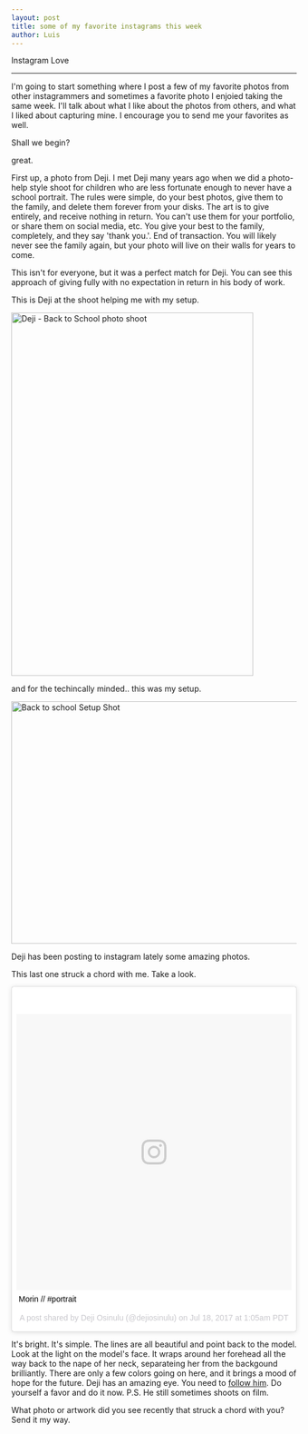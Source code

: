 ```yaml
---
layout: post
title: some of my favorite instagrams this week
author: Luis
---
```


Instagram Love

----

I'm going to start something where I post a few of my favorite photos from other instagrammers and sometimes a favorite photo I enjoied taking the same week. I'll talk about what I like about the photos from others, and what I liked about capturing mine. I encourage you to send me your favorites as well.

Shall we begin?

great.

First up, a photo from Deji. I met Deji many years ago when we did a photo-help style shoot for children who are less fortunate enough to never have a school portrait. The rules were simple, do your best photos, give them to the family, and delete them forever from your disks. The art is to give entirely, and receive nothing in return. You can't use them for your portfolio, or share them on social media, etc. You give your best to the family, completely, and they say 'thank you.'. End of transaction. You will likely never see the family again, but your photo will live on their walls for years to come.

This isn't for everyone, but it was a perfect match for Deji. You can see this approach of giving fully with no expectation in return in his body of work.

This is Deji at the shoot helping me with my setup.

<a data-flickr-embed="true" data-header="true" data-footer="true" data-context="true"  href="https://www.flickr.com/photos/luiscerezo/4901258344/in/photolist-8t7emd" title="Deji - Back to School photo shoot"><img src="https://farm5.staticflickr.com/4095/4901258344_74e1295462_z.jpg" width="427" height="640" alt="Deji - Back to School photo shoot"></a><script async src="//embedr.flickr.com/assets/client-code.js" charset="utf-8"></script>


and for the techincally minded.. this was my setup. 

<a data-flickr-embed="true" data-header="true" data-footer="true" data-context="true"  href="https://www.flickr.com/photos/luiscerezo/4894942294/in/photostream/" title="Back to school Setup Shot"><img src="https://farm5.staticflickr.com/4080/4894942294_eaefb3e614_z.jpg" width="640" height="427" alt="Back to school Setup Shot"></a><script async src="//embedr.flickr.com/assets/client-code.js" charset="utf-8"></script>


Deji has been posting to instagram lately some amazing photos. 

This last one struck a chord with me. Take a look.

<blockquote class="instagram-media" data-instgrm-captioned data-instgrm-version="7" style=" background:#FFF; border:0; border-radius:3px; box-shadow:0 0 1px 0 rgba(0,0,0,0.5),0 1px 10px 0 rgba(0,0,0,0.15); margin: 1px; max-width:658px; padding:0; width:99.375%; width:-webkit-calc(100% - 2px); width:calc(100% - 2px);"><div style="padding:8px;"> <div style=" background:#F8F8F8; line-height:0; margin-top:40px; padding:50.0% 0; text-align:center; width:100%;"> <div style=" background:url(data:image/png;base64,iVBORw0KGgoAAAANSUhEUgAAACwAAAAsCAMAAAApWqozAAAABGdBTUEAALGPC/xhBQAAAAFzUkdCAK7OHOkAAAAMUExURczMzPf399fX1+bm5mzY9AMAAADiSURBVDjLvZXbEsMgCES5/P8/t9FuRVCRmU73JWlzosgSIIZURCjo/ad+EQJJB4Hv8BFt+IDpQoCx1wjOSBFhh2XssxEIYn3ulI/6MNReE07UIWJEv8UEOWDS88LY97kqyTliJKKtuYBbruAyVh5wOHiXmpi5we58Ek028czwyuQdLKPG1Bkb4NnM+VeAnfHqn1k4+GPT6uGQcvu2h2OVuIf/gWUFyy8OWEpdyZSa3aVCqpVoVvzZZ2VTnn2wU8qzVjDDetO90GSy9mVLqtgYSy231MxrY6I2gGqjrTY0L8fxCxfCBbhWrsYYAAAAAElFTkSuQmCC); display:block; height:44px; margin:0 auto -44px; position:relative; top:-22px; width:44px;"></div></div> <p style=" margin:8px 0 0 0; padding:0 4px;"> <a href="https://www.instagram.com/p/BWrjqPHFBVp/" style=" color:#000; font-family:Arial,sans-serif; font-size:14px; font-style:normal; font-weight:normal; line-height:17px; text-decoration:none; word-wrap:break-word;" target="_blank">Morin // #portrait</a></p> <p style=" color:#c9c8cd; font-family:Arial,sans-serif; font-size:14px; line-height:17px; margin-bottom:0; margin-top:8px; overflow:hidden; padding:8px 0 7px; text-align:center; text-overflow:ellipsis; white-space:nowrap;">A post shared by Deji Osinulu (@dejiosinulu) on <time style=" font-family:Arial,sans-serif; font-size:14px; line-height:17px;" datetime="2017-07-18T08:05:52+00:00">Jul 18, 2017 at 1:05am PDT</time></p></div></blockquote>
<script async defer src="//platform.instagram.com/en_US/embeds.js"></script>

It's bright. It's simple. The lines are all beautiful and point back to the model. Look at the light on the model's face. It wraps around her forehead all the way back to the nape of her neck, separateing her from the backgound brilliantly. There are only a few colors going on here, and it brings a mood of hope for the future. Deji has an amazing eye. You need to [follow him](https://www.instagram.com/dejiosinulu/). Do yourself a favor and do it now. P.S. He still sometimes shoots on film.

What photo or artwork did you see recently that struck a chord with you? Send it my way.
